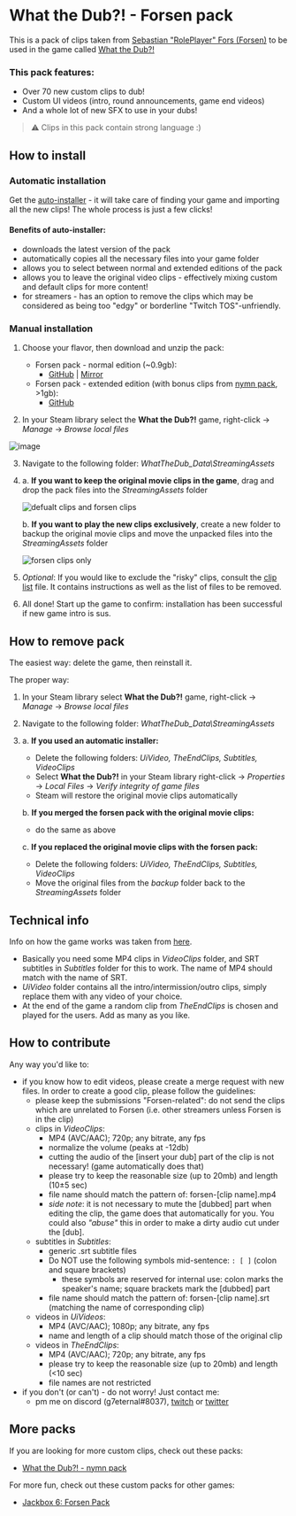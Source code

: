 # What the Dub?! - Forsen pack
This is a pack of clips taken from [Sebastian "RolePlayer" Fors (Forsen)](https://twitch.tv/forsen) to be used in the game called [What the Dub?!](https://store.steampowered.com/app/1495860/What_The_Dub/)

### This pack features:
+ Over 70 new custom clips to dub!
+ Custom UI videos (intro, round announcements, game end videos)
+ And a whole lot of new SFX to use in your dubs!

> ⚠ Clips in this pack contain strong language :)

## How to install
### Automatic installation
Get the [auto-installer](https://github.com/g7eternal/wtd-forsen-pack/releases/download/dummy_tag_1/wtd-forsen-pack-auto.exe) - it will take care of finding your game and importing all the new clips! The whole process is just a few clicks!
#### Benefits of auto-installer:
+ downloads the latest version of the pack
+ automatically copies all the necessary files into your game folder
+ allows you to select between normal and extended editions of the pack
+ allows you to leave the original video clips - effectively mixing custom and default clips for more content!
+ for streamers - has an option to remove the clips which may be considered as being too "edgy" or borderline "Twitch TOS"-unfriendly.

### Manual installation
1. Choose your flavor, then download and unzip the pack: 
    + Forsen pack - normal edition (~0.9gb): 
        + [GitHub](https://github.com/g7eternal/wtd-forsen-pack/releases/download/0.4.1/wtd-forsen-pack.zip) | [Mirror](https://g7eternal.ru/misc/wtd-forsen-pack.zip)
    + Forsen pack - extended edition (with bonus clips from [nymn pack](https://github.com/badoge/wtd-nymn-pack), >1gb): 
        + [GitHub](https://github.com/badoge/wtd-nymn-pack/releases/download/v2forsen/wtd-pack-for-forsen.zip)

2. In your Steam library select the **What the Dub?!** game, right-click -> _Manage_ -> _Browse local files_

![image](https://user-images.githubusercontent.com/18620902/116490233-e6cafe80-a8a7-11eb-89fd-cb1cd43eca84.png)

3. Navigate to the following folder: _WhatTheDub_Data\StreamingAssets_

4. 
    a. **If you want to keep the original movie clips in the game**, drag and drop the pack files into the _StreamingAssets_ folder

    ![defualt clips and forsen clips](https://user-images.githubusercontent.com/18620902/116491289-973a0200-a8aa-11eb-9475-16b2a87b2b55.gif)

    b. **If you want to play the new clips exclusively**, create a new folder to backup the original movie clips and move the unpacked files into the _StreamingAssets_ folder

    ![forsen clips only](https://user-images.githubusercontent.com/18620902/116491700-8b027480-a8ab-11eb-9c9e-89aeea4a9d90.gif)

5. *Optional*: If you would like to exclude the "risky" clips, consult the [clip list](https://raw.githubusercontent.com/g7eternal/wtd-forsen-pack/main/_installer-src/tos-list.txt) file. It contains instructions as well as the list of files to be removed.

6. All done! Start up the game to confirm: installation has been successful if new game intro is sus.

## How to remove pack
The easiest way: delete the game, then reinstall it.

The proper way:

1. In your Steam library select **What the Dub?!** game, right-click -> _Manage_ -> _Browse local files_

2. Navigate to the following folder: _WhatTheDub_Data\StreamingAssets_

3. 
    a. **If you used an automatic installer:**
    * Delete the following folders: _UiVideo, TheEndClips, Subtitles, VideoClips_
    * Select **What the Dub?!** in your Steam library right-click -> *Properties* -> *Local Files* -> *Verify integrity of game files*
    * Steam will restore the original movie clips automatically
    
    b. **If you merged the forsen pack with the original movie clips:**
    * do the same as above
    
    c. **If you replaced the original movie clips with the forsen pack:**

    * Delete the following folders: _UiVideo, TheEndClips, Subtitles, VideoClips_
    * Move the original files from the _backup_ folder back to the _StreamingAssets_ folder

## Technical info
Info on how the game works was taken from [here](https://www.reddit.com/r/RedditAndChill/comments/mtacw3/lets_make_new_what_the_dub_vids_peepopog/).
- Basically you need some MP4 clips in _VideoClips_ folder, and SRT subtitles in _Subtitles_ folder for this to work. The name of MP4 should match with the name of SRT.
- _UiVideo_ folder contains all the intro/intermission/outro clips, simply replace them with any video of your choice.
- At the end of the game a random clip from _TheEndClips_ is chosen and played for the users. Add as many as you like.

## How to contribute
Any way you'd like to:
- if you know how to edit videos, please create a merge request with new files. In order to create a good clip, please follow the guidelines:
  - please keep the submissions "Forsen-related": do not send the clips which are unrelated to Forsen (i.e. other streamers unless Forsen is in the clip)
  - clips in _VideoClips_:
    - MP4 (AVC/AAC); 720p; any bitrate, any fps
    - normalize the volume (peaks at -12db)
    - cutting the audio of the \[insert your dub\] part of the clip is not necessary! (game automatically does that)
    - please try to keep the reasonable size (up to 20mb) and length (10±5 sec)
    - file name should match the pattern of: forsen-\[clip name\].mp4
    - *side note*: it is not necessary to mute the \[dubbed\] part when editing the clip, the game does that automatically for you. You could also _"abuse"_ this in order to make a dirty audio cut under the \[dub\].
  - subtitles in _Subtitles_:
    - generic .srt subtitle files
    - Do NOT use the following symbols mid-sentence: ```: [ ]``` (colon and square brackets)
      - these symbols are reserved for internal use: colon marks the speaker's name; square brackets mark the \[dubbed\] part
    - file name should match the pattern of: forsen-\[clip name\].srt (matching the name of corresponding clip)
  - videos in _UiVideos_:
    - MP4 (AVC/AAC); 1080p; any bitrate, any fps
    - name and length of a clip should match those of the original clip
  - videos in _TheEndClips_:
    - MP4 (AVC/AAC); 720p; any bitrate, any fps
    - please try to keep the reasonable size (up to 20mb) and length (<10 sec)
    - file names are not restricted
- if you don't (or can't) - do not worry! Just contact me:
    - pm me on discord (g7eternal#8037), [twitch](https://twitch.tv/g7eternal) or [twitter](https://twitter.com/g7_eternal)

## More packs
If you are looking for more custom clips, check out these packs:
- [What the Dub?! - nymn pack](https://github.com/badoge/wtd-nymn-pack)

For more fun, check out these custom packs for other games:
- [Jackbox 6: Forsen Pack](https://github.com/g7eternal/jackbox-forsen-pack-6)
